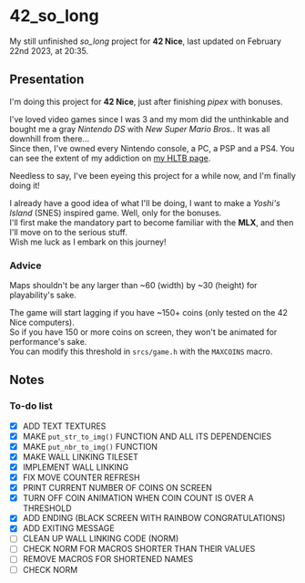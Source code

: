 # 42_so_long

My still unfinished *so_long* project for **42 Nice**, last updated on February 22nd 2023, at 20:35.

## Presentation

I'm doing this project for **42 Nice**, just after finishing *pipex* with bonuses.

I've loved video games since I was 3 and my mom did the unthinkable and bought me a gray *Nintendo DS* with *New Super Mario Bros.*. It was all downhill from there...  
Since then, I've owned every Nintendo console, a PC, a PSP and a PS4. You can see the extent of my addiction on [my HLTB page].

[my HLTB page]: https://howlongtobeat.com/user/SCOUNDREL

Needless to say, I've been eyeing this project for a while now, and I'm finally doing it!

I already have a good idea of what I'll be doing, I want to make a *Yoshi's Island* (SNES) inspired game. Well, only for the bonuses.  
I'll first make the mandatory part to become familiar with the **MLX**, and then I'll move on to the serious stuff.  
Wish me luck as I embark on this journey!

### Advice

Maps shouldn't be any larger than ~60 (width) by ~30 (height) for playability's sake.  
  
The game will start lagging if you have ~150+ coins (only tested on the 42 Nice computers).  
So if you have 150 or more coins on screen, they won't be animated for performance's sake.  
You can modify this threshold in `srcs/game.h` with the `MAXCOINS` macro.

## Notes

### To-do list

- [x] ADD TEXT TEXTURES
- [x] MAKE `put_str_to_img()` FUNCTION AND ALL ITS DEPENDENCIES
- [x] MAKE `put_nbr_to_img()` FUNCTION
- [x] MAKE WALL LINKING TILESET
- [x] IMPLEMENT WALL LINKING
- [x] FIX MOVE COUNTER REFRESH
- [x] PRINT CURRENT NUMBER OF COINS ON SCREEN
- [x] TURN OFF COIN ANIMATION WHEN COIN COUNT IS OVER A THRESHOLD
- [x] ADD ENDING (BLACK SCREEN WITH RAINBOW CONGRATULATIONS)
- [x] ADD EXITING MESSAGE
- [ ] CLEAN UP WALL LINKING CODE (NORM)
- [ ] CHECK NORM FOR MACROS SHORTER THAN THEIR VALUES
- [ ] REMOVE MACROS FOR SHORTENED NAMES
- [ ] CHECK NORM
